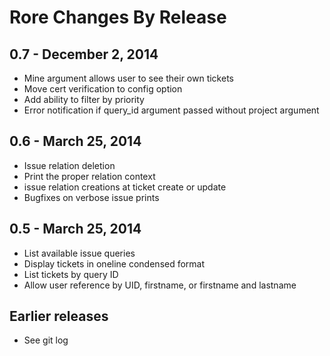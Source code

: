 Rore Changes By Release
==========================

## 0.7 - December 2, 2014

- Mine argument allows user to see their own tickets
- Move cert verification to config option
- Add ability to filter by priority
- Error notification if query_id argument passed without project argument

## 0.6 - March 25, 2014

- Issue relation deletion
- Print the proper relation context
- issue relation creations at ticket create or update
- Bugfixes on verbose issue prints

## 0.5 - March 25, 2014

- List available issue queries
- Display tickets in oneline condensed format
- List tickets by query ID
- Allow user reference by UID, firstname, or firstname and lastname

## Earlier releases

- See git log
